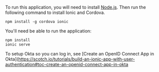 To run this application, you will need to install [Node.js](https://nodejs.org/). Then run the following command to install Ionic and Cordova.

```
npm install -g cordova ionic
```

You'll need be able to run the application:

```
npm install
ionic serve
```

To setup Okta so you can log in, see [Create an OpenID Connect App in Okta](https://scotch.io/tutorials/build-an-ionic-app-with-user-authentication#toc-create-an-openid-connect-app-in-okta
